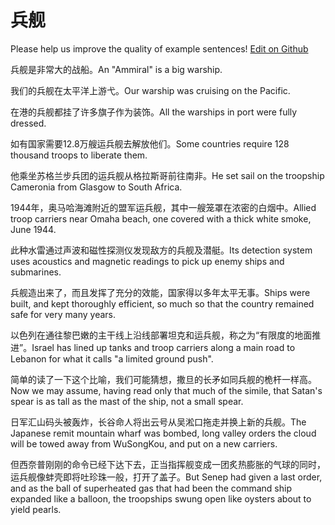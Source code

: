 # 兵舰

Please help us improve the quality of example sentences! [Edit on Github](https://github.com/jiyushe/jiyu-example-sentence-source/blob/main/chinese/bingjian.md)

<p><span class="chinese">兵舰是非常大的战船。</span><span class="english">An "Ammiral" is a big warship.</span></p>

<p><span class="chinese">我们的兵舰在太平洋上游弋。</span><span class="english">Our warship was cruising on the Pacific.</span></p>

<p><span class="chinese">在港的兵舰都挂了许多旗子作为装饰。</span><span class="english">All the warships in port were fully dressed.</span></p>

<p><span class="chinese">如有国家需要12.8万艘运兵舰去解放他们。</span><span class="english">Some countries require 128 thousand troops to liberate them.</span></p>

<p><span class="chinese">他乘坐苏格兰步兵团的运兵舰从格拉斯哥前往南非。</span><span class="english">He set sail on the troopship Cameronia from Glasgow to South Africa.</span></p>

<p><span class="chinese">1944年，奥马哈海滩附近的盟军运兵舰，其中一艘笼罩在浓密的白烟中。</span><span class="english">Allied troop carriers near Omaha beach, one covered with a thick white smoke, June 1944.</span></p>

<p><span class="chinese">此种水雷通过声波和磁性探测仪发现敌方的兵舰及潜艇。</span><span class="english">Its detection system uses acoustics and magnetic readings to pick up enemy ships and submarines.</span></p>

<p><span class="chinese">兵舰造出来了，而且发挥了充分的效能，国家得以多年太平无事。</span><span class="english">Ships were built, and kept thoroughly efficient, so much so that the country remained safe for very many years.</span></p>

<p><span class="chinese">以色列在通往黎巴嫩的主干线上沿线部署坦克和运兵舰，称之为“有限度的地面推进”。</span><span class="english">Israel has lined up tanks and troop carriers along a main road to Lebanon for what it calls "a limited ground push".</span></p>

<p><span class="chinese">简单的读了一下这个比喻，我们可能猜想，撒旦的长矛如同兵舰的桅杆一样高。</span><span class="english">Now we may assume, having read only that much of the simile, that Satan's spear is as tall as the mast of the ship, not a small spear.</span></p>

<p><span class="chinese">日军汇山码头被轰炸，长谷命人将出云号从吴淞口拖走并换上新的兵舰。</span><span class="english">The Japanese remit mountain wharf was bombed, long valley orders the cloud will be towed away from WuSongKou, and put on a new carriers.</span></p>

<p><span class="chinese">但西奈普刚刚的命令已经下达下去，正当指挥舰变成一团炙热膨胀的气球的同时，运兵舰像蚌壳即将吐珍珠一般，打开了盖子。</span><span class="english">But Senep had given a last order, and as the ball of superheated gas that had been the command ship expanded like a balloon, the troopships swung open like oysters about to yield pearls.</span></p>

